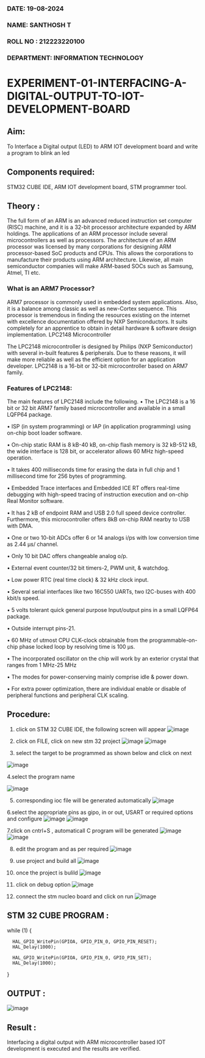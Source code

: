 ###  DATE: 19-08-2024 

###  NAME: SANTHOSH T
###  ROLL NO : 212223220100
###  DEPARTMENT: INFORMATION TECHNOLOGY



# EXPERIMENT-01-INTERFACING-A-DIGITAL-OUTPUT-TO-IOT-DEVELOPMENT-BOARD

## Aim: 
To Interface a Digital output (LED) to ARM IOT development board and write a  program to blink an led 
## Components required: 
STM32 CUBE IDE, ARM IOT development board,  STM programmer tool.
## Theory :

The full form of an ARM is an advanced reduced instruction set computer (RISC) machine, and it is a 32-bit processor architecture expanded by ARM holdings. The applications of an ARM processor include several microcontrollers as well as processors. The architecture of an ARM processor was licensed by many corporations for designing ARM processor-based SoC products and CPUs. This allows the corporations to manufacture their products using ARM architecture. Likewise, all main semiconductor companies will make ARM-based SOCs such as Samsung, Atmel, TI etc.

### What is an ARM7 Processor?

ARM7 processor is commonly used in embedded system applications. Also, it is a balance among classic as well as new-Cortex sequence. This processor is tremendous in finding the resources existing on the internet with excellence documentation offered by NXP Semiconductors. It suits completely for an apprentice to obtain in detail hardware & software design implementation.
LPC2148 Microcontroller

 The LPC2148 microcontroller is designed by Philips (NXP Semiconductor) with several in-built features & peripherals. Due to these reasons, it will make more reliable as well as the efficient option for an application developer. LPC2148 is a 16-bit or 32-bit microcontroller based on ARM7 family.
 
### Features of LPC2148:
The main features of LPC2148 include the following.
•	The LPC2148 is a 16 bit or 32 bit ARM7 family based microcontroller and available in a small LQFP64 package.

•	ISP (in system programming) or IAP (in application programming) using on-chip boot loader software.

•	On-chip static RAM is 8 kB-40 kB, on-chip flash memory is 32 kB-512 kB, the wide interface is 128 bit, or accelerator allows 60 MHz high-speed operation.

•	It takes 400 milliseconds time for erasing the data in full chip and 1 millisecond time for 256 bytes of programming.

•	Embedded Trace interfaces and Embedded ICE RT offers real-time debugging with high-speed tracing of instruction execution and on-chip Real Monitor software.

•	It has 2 kB of endpoint RAM and USB 2.0 full speed device controller. Furthermore, this microcontroller offers 8kB on-chip RAM nearby to USB with DMA.

•	One or two 10-bit ADCs offer 6 or 14 analogs i/ps with low conversion time as 2.44 μs/ channel.

•	Only 10 bit DAC offers changeable analog o/p.

•	External event counter/32 bit timers-2, PWM unit, & watchdog.

•	Low power RTC (real time clock) & 32 kHz clock input.

•	Several serial interfaces like two 16C550 UARTs, two I2C-buses with 400 kbit/s speed.

•	5 volts tolerant quick general purpose Input/output pins in a small LQFP64 package.

•	Outside interrupt pins-21.

•	60 MHz of utmost CPU CLK-clock obtainable from the programmable-on-chip phase locked loop by resolving time is 100 μs.

•	The incorporated oscillator on the chip will work by an exterior crystal that ranges from 1 MHz-25 MHz

•	The modes for power-conserving mainly comprise idle & power down.

•	For extra power optimization, there are individual enable or disable of peripheral functions and peripheral CLK scaling.
 
 

## Procedure:
 1. click on STM 32 CUBE IDE, the following screen will appear 
 ![image](https://user-images.githubusercontent.com/36288975/226189166-ac10578c-c059-40e7-8b80-9f84f64bf088.png)

 2. click on FILE, click on new stm 32 project 
 ![image](https://user-images.githubusercontent.com/36288975/226189215-2d13ebfb-507f-44fc-b772-02232e97c0e3.png)
![image](https://user-images.githubusercontent.com/36288975/226189230-bf2d90dd-9695-4aaf-b2a6-6d66454e81fc.png)

4. select the target to be programmed  as shown below and click on next 

![image](https://user-images.githubusercontent.com/36288975/226189280-ed5dcf1d-dd8d-43ae-815d-491085f4863b.png)

4.select the program name 

![image](https://user-images.githubusercontent.com/36288975/226189316-09832a30-4d1a-4d4f-b8ad-2dc28f137711.png)


5. corresponding ioc file will be generated automatically 
![image](https://user-images.githubusercontent.com/36288975/226189378-3abbdee2-0df6-470f-a3cd-79c74e3d3ad8.png)

6.select the appropriate pins as gipo, in or out, USART or required options and configure 
![image](https://user-images.githubusercontent.com/36288975/226189403-f7179f1a-3eae-4637-826b-ab4ec35ba1e1.png)
![image](https://user-images.githubusercontent.com/36288975/226189425-2b2414ce-49b3-4b61-a260-c658cb2e4152.png)


7.click on cntrl+S , automaticall C program will be generated 
![image](https://user-images.githubusercontent.com/36288975/226189443-8b43451d-0b14-47e4-a20b-cc09c6ad8458.png)
![image](https://user-images.githubusercontent.com/36288975/226189450-85ffa969-2ffb-4788-81e5-72d60fdda0f1.png)

8. edit the program and as per required 
![image](https://user-images.githubusercontent.com/36288975/226189461-a573e62f-a109-4631-a250-a20925758fe0.png)

9. use project and build all 
![image](https://user-images.githubusercontent.com/36288975/226189554-3f7101ac-3f41-48fc-abc7-480bd6218dec.png)

11. once the project is bulild 
![image](https://user-images.githubusercontent.com/36288975/226189577-c61cc1eb-3990-4968-8aa6-aefffc766b70.png)

12. click on debug option 
![image](https://user-images.githubusercontent.com/36288975/226189625-37daa9a3-62e9-42b5-a5ce-2ac63345905b.png)


13. connect the stm nucleo board and click on run 
![image](https://user-images.githubusercontent.com/36288975/226189649-b5dff389-91df-4eca-b84a-1127c6562637.png)






## STM 32 CUBE PROGRAM :

while (1)
  {
  
	  HAL_GPIO_WritePin(GPIOA, GPIO_PIN_0, GPIO_PIN_RESET);
	  HAL_Delay(1000);

	  HAL_GPIO_WritePin(GPIOA, GPIO_PIN_0, GPIO_PIN_SET);
	  HAL_Delay(1000);
   
   }






## OUTPUT  :
 
 ![image](https://github.com/user-attachments/assets/a1456a71-ab05-4a26-a37a-8f578e0a3385)

 
 
## Result :

Interfacing a digital output with ARM microcontroller based IOT development is executed and the results are verified.
